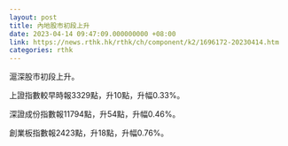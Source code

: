 ```yaml
---
layout: post
title: 內地股市初段上升
date: 2023-04-14 09:47:09.000000000 +08:00
link: https://news.rthk.hk/rthk/ch/component/k2/1696172-20230414.htm
categories: rthk
---
```


滬深股市初段上升。

上證指數較早時報3329點，升10點，升幅0.33%。

深證成份指數報11794點，升54點，升幅0.46%。

創業板指數報2423點，升18點，升幅0.76%。
